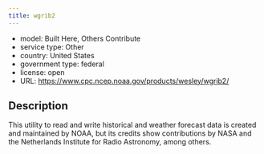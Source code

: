 ```yaml
---
title: wgrib2
---
```


- model: Built Here, Others Contribute
- service type: Other
- country: United States
- government type: federal
- license: open
- URL: https://www.cpc.ncep.noaa.gov/products/wesley/wgrib2/

## Description
This utility to read and write historical and weather forecast data is created and maintained by NOAA, but its credits show contributions by NASA and the Netherlands Institute for Radio Astronomy, among others.

